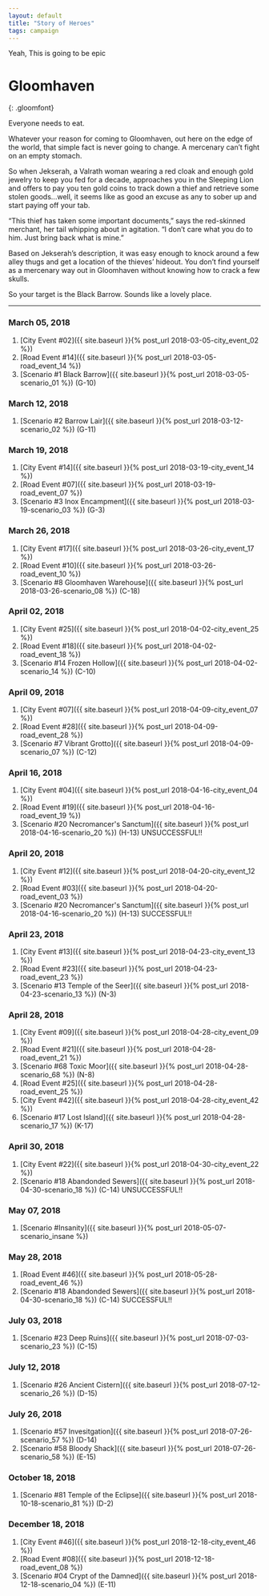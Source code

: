```yaml
---
layout: default
title: "Story of Heroes"
tags: campaign
---
```


Yeah, This is going to be epic

# Gloomhaven
{: .gloomfont}

Everyone needs to eat.

Whatever your reason for coming to Gloomhaven, out here on the edge of the world,
that simple fact is never going to change. A mercenary can’t fight on an empty stomach.

So when Jekserah, a Valrath woman wearing a red cloak and enough gold jewelry to keep
you fed for a decade, approaches you in the Sleeping Lion and offers to pay you ten
gold coins to track down a thief and retrieve some stolen goods...well, it seems like
as good an excuse as any to sober up and start paying off your tab.

“This thief has taken some important documents,” says the red-skinned merchant, her
tail whipping about in agitation. “I don’t care what you do to him. Just bring back what is mine.”

Based on Jekserah’s description, it was easy enough to knock around a few alley thugs
and get a location of the thieves’ hideout. You don’t find yourself as a mercenary way
out in Gloomhaven without knowing how to crack a few skulls.

So your target is the Black Barrow. Sounds like a lovely place.

***

### March 05, 2018

1. [City Event #02]({{ site.baseurl }}{% post_url 2018-03-05-city_event_02 %})
1. [Road Event #14]({{ site.baseurl }}{% post_url 2018-03-05-road_event_14 %})
1. [Scenario #1 Black Barrow]({{ site.baseurl }}{% post_url 2018-03-05-scenario_01 %}) <span class="map_loc">(G-10)</span>

### March 12, 2018

1. [Scenario #2 Barrow Lair]({{ site.baseurl }}{% post_url 2018-03-12-scenario_02 %}) <span class="map_loc">(G-11)</span>

### March 19, 2018

1. [City Event #14]({{ site.baseurl }}{% post_url 2018-03-19-city_event_14 %})
1. [Road Event #07]({{ site.baseurl }}{% post_url 2018-03-19-road_event_07 %})
1. [Scenario #3 Inox Encampment]({{ site.baseurl }}{% post_url 2018-03-19-scenario_03 %}) <span class="map_loc">(G-3)</span>

### March 26, 2018

1. [City Event #17]({{ site.baseurl }}{% post_url 2018-03-26-city_event_17 %})
1. [Road Event #10]({{ site.baseurl }}{% post_url 2018-03-26-road_event_10 %})
1. [Scenario #8 Gloomhaven Warehouse]({{ site.baseurl }}{% post_url 2018-03-26-scenario_08 %}) <span class="map_loc">(C-18)</span>

### April 02, 2018

1. [City Event #25]({{ site.baseurl }}{% post_url 2018-04-02-city_event_25 %})
1. [Road Event #18]({{ site.baseurl }}{% post_url 2018-04-02-road_event_18 %})
1. [Scenario #14 Frozen Hollow]({{ site.baseurl }}{% post_url 2018-04-02-scenario_14 %}) <span class="map_loc">(C-10)</span>

### April 09, 2018

1. [City Event #07]({{ site.baseurl }}{% post_url 2018-04-09-city_event_07 %})
1. [Road Event #28]({{ site.baseurl }}{% post_url 2018-04-09-road_event_28 %})
1. [Scenario #7 Vibrant Grotto]({{ site.baseurl }}{% post_url 2018-04-09-scenario_07 %}) <span class="map_loc">(C-12)</span>

### April 16, 2018

1. [City Event #04]({{ site.baseurl }}{% post_url 2018-04-16-city_event_04 %})
1. [Road Event #19]({{ site.baseurl }}{% post_url 2018-04-16-road_event_19 %})
1. [Scenario #20 Necromancer's Sanctum]({{ site.baseurl }}{% post_url 2018-04-16-scenario_20 %}) <span class="map_loc">(H-13)</span>  UNSUCCESSFUL!!

### April 20, 2018

1. [City Event #12]({{ site.baseurl }}{% post_url 2018-04-20-city_event_12 %})
1. [Road Event #03]({{ site.baseurl }}{% post_url 2018-04-20-road_event_03 %})
1. [Scenario #20 Necromancer's Sanctum]({{ site.baseurl }}{% post_url 2018-04-16-scenario_20 %}) <span class="map_loc">(H-13)</span>  SUCCESSFUL!!

### April 23, 2018

1. [City Event #13]({{ site.baseurl }}{% post_url 2018-04-23-city_event_13 %})
1. [Road Event #23]({{ site.baseurl }}{% post_url 2018-04-23-road_event_23 %})
1. [Scenario #13 Temple of the Seer]({{ site.baseurl }}{% post_url 2018-04-23-scenario_13 %}) <span class="map_loc">(N-3)</span>

### April 28, 2018

1. [City Event #09]({{ site.baseurl }}{% post_url 2018-04-28-city_event_09 %})
1. [Road Event #21]({{ site.baseurl }}{% post_url 2018-04-28-road_event_21 %})
1. [Scenario #68 Toxic Moor]({{ site.baseurl }}{% post_url 2018-04-28-scenario_68 %}) <span class="map_loc">(N-8)</span>
1. [Road Event #25]({{ site.baseurl }}{% post_url 2018-04-28-road_event_25 %})
1. [City Event #42]({{ site.baseurl }}{% post_url 2018-04-28-city_event_42 %})
1. [Scenario #17 Lost Island]({{ site.baseurl }}{% post_url 2018-04-28-scenario_17 %}) <span class="map_loc">(K-17)</span>

### April 30, 2018

1. [City Event #22]({{ site.baseurl }}{% post_url 2018-04-30-city_event_22 %})
1. [Scenario #18 Abandonded Sewers]({{ site.baseurl }}{% post_url 2018-04-30-scenario_18 %}) <span class="map_loc">(C-14)</span>  UNSUCCESSFUL!!

### May 07, 2018

1. [Scenario #Insanity]({{ site.baseurl }}{% post_url 2018-05-07-scenario_insane %})

### May 28, 2018

1. [Road Event #46]({{ site.baseurl }}{% post_url 2018-05-28-road_event_46 %})
1. [Scenario #18 Abandonded Sewers]({{ site.baseurl }}{% post_url 2018-04-30-scenario_18 %}) <span class="map_loc">(C-14)</span>  SUCCESSFUL!!

### July 03, 2018

1. [Scenario #23 Deep Ruins]({{ site.baseurl }}{% post_url 2018-07-03-scenario_23 %}) <span class="map_loc">(C-15)</span>

### July 12, 2018

1. [Scenario #26 Ancient Cistern]({{ site.baseurl }}{% post_url 2018-07-12-scenario_26 %}) <span class="map_loc">(D-15)</span>

### July 26, 2018

1. [Scenario #57 Invesitgation]({{ site.baseurl }}{% post_url 2018-07-26-scenario_57 %}) <span class="map_loc">(D-14)</span>
1. [Scenario #58 Bloody Shack]({{ site.baseurl }}{% post_url 2018-07-26-scenario_58 %}) <span class="map_loc">(E-15)</span>

### October 18, 2018

1. [Scenario #81 Temple of the Eclipse]({{ site.baseurl }}{% post_url 2018-10-18-scenario_81 %}) <span class="map_loc">(D-2)</span>

### December 18, 2018

1. [City Event #46]({{ site.baseurl }}{% post_url 2018-12-18-city_event_46 %})
1. [Road Event #08]({{ site.baseurl }}{% post_url 2018-12-18-road_event_08 %})
1. [Scenario #04 Crypt of the Damned]({{ site.baseurl }}{% post_url 2018-12-18-scenario_04 %}) <span class="map_loc">(E-11)</span>
